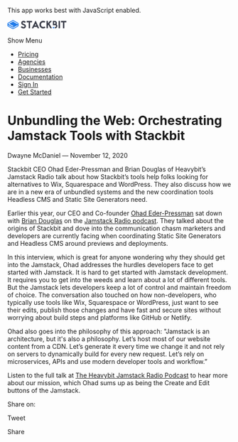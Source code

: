 This app works best with JavaScript enabled.

<a href="/" class="masthead-logo"><img src="/images/logo_alt.svg" alt="Stackbit logo" width="133" height="20" /></a>

<span class="screen-reader-text">Show Menu</span><span class="masthead-menu-icon" aria-hidden="true"></span>

-   [Pricing](/pricing)
-   [Agencies](/agencies)
-   [Businesses](/businesses)
-   [Documentation](https://www.stackbit.com/docs/)
-   [Sign In](https://app.stackbit.com/)
-   <a href="https://app.stackbit.com/create" class="button-component button-component-theme-accent button-component-hollow"><span>Get Started</span></a>

Unbundling the Web: Orchestrating Jamstack Tools with Stackbit
==============================================================

Dwayne McDaniel — November 12, 2020

Stackbit CEO Ohad Eder-Pressman and Brian Douglas of Heavybit’s Jamstack Radio talk about how Stackbit’s tools help folks looking for alternatives to Wix, Squarespace and WordPress. They also discuss how we are in a new era of unbundled systems and the new coordination tools Headless CMS and Static Site Generators need.

Earlier this year, our CEO and Co-founder [Ohad Eder-Pressman](https://twitter.com/ohadpr) sat down with [Brian Douglas](https://twitter.com/bdougieyo) on the [Jamstack Radio podcast](https://www.heavybit.com/library/podcasts/jamstack-radio/ep-65-unbundling-the-web-with-ohad-eder-pressman-of-stackbit/). They talked about the origins of Stackbit and dove into the communication chasm marketers and developers are currently facing when coordinating Static Site Generators and Headless CMS around previews and deployments.

In this interview, which is great for anyone wondering why they should get into the Jamstack, Ohad addresses the hurdles developers face to get started with Jamstack. It is hard to get started with Jamstack development. It requires you to get into the weeds and learn about a lot of different tools. But the Jamstack lets developers keep a lot of control and maintain freedom of choice. The conversation also touched on how non-developers, who typically use tools like Wix, Squarespace or WordPress, just want to see their edits, publish those changes and have fast and secure sites without worrying about build steps and platforms like GitHub or Netlify.

Ohad also goes into the philosophy of this approach: "Jamstack is an architecture, but it's also a philosophy. Let’s host most of our website content from a CDN. Let’s generate it every time we change it and not rely on servers to dynamically build for every new request. Let’s rely on microservices, APIs and use modern developer tools and workflow.”

Listen to the full talk at [The Heavybit Jamstack Radio Podcast](https://www.heavybit.com/library/podcasts/jamstack-radio/ep-65-unbundling-the-web-with-ohad-eder-pressman-of-stackbit/) to hear more about our mission, which Ohad sums up as being the Create and Edit buttons of the Jamstack.

<span class="post-share-title">Share on:</span>

Tweet

Share













<!-- -->



<!-- -->









